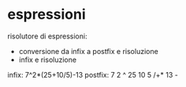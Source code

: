 # espressioni

risolutore di espressioni:

  - conversione da infix a postfix e risoluzione
  - infix e risoluzione

infix:   7^2*(25+10/5)-13
postfix: 7 2 ^ 25 10 5 /+* 13 -
